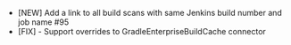 - [NEW] Add a link to all build scans with same Jenkins build number and job name #95
- [FIX] - Support overrides to GradleEnterpriseBuildCache connector
